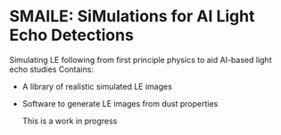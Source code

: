 # SMAILE: SiMulations for AI Light Echo Detections

Simulating LE following from first principle physics to aid AI-based light echo studies
Contains: 
- A library of realistic simulated LE images
- Software to generate LE images from dust properties

  This is a work in progress
